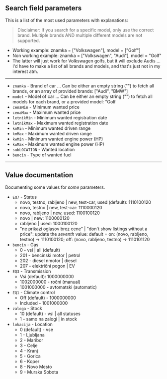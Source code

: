 ## Search field parameters 

This is a list of the most used parameters with explanations:

> Disclaimer: If you search for a specific model, only use the correct brand. Multiple brands AND multiple different models are not supported.

- Working example: znamka = \["Volkswagen"], model = \["Golf"]
- Non working example: znamka = \["Volkswagen", "Audi"], model = "Golf"
- The latter will just work for Volkswagen golfs, but it will exclude Audis ... I'd have to make a list of all brands and models, and that's just not in my interest atm.

---

- `znamka` - Brand of car ... Can be either an empty string ("") to fetch all brands, or an array of provided brands: ["Audi", "BMW"]
- `model` - Model of car ... Can be either an empty string ("") to fetch all models for each brand, or a provided model: "Golf
- `cenaMin` - Minimum wanted price
- `cenaMax` - Maximum wanted price
- `letnikMin` - Minimum wanted registration date
- `letnikMax` - Maximum wanted registration date
- `kmMin` - Minimum wanted driven range
- `kmMax` - Maximum wanted driven range
- `kwMin` - Minimum wanted engine power (HP)
- `kwMax` - Maximum wanted engine power (HP)
- `subLOCATION` - Wanted location
- `bencin` - Type of wanted fuel

---

## Value documentation

Documenting some values for *some* parameters.

- `EQ7` - Status
  - novo, testno, rabljeno | new, test-car, used (default): 1110100120
  - novo, testno | new, test-car: 1110000120
  - novo, rabljeno | new, used: 1100100120
  - novo | new: 1100000120
  - rabljeno | used: 1000100120
  - "ne prikazi oglasov brez cene" | "don't show listings without a price": update the *seventh* value: default = on: (novo, rabljeno, testno) -> 1110100120; off: (novo, rabljeno, testno) -> 1110101120
- `bencin` - Gas
  - 0 - vsi | all (default)
  - 201 - bencinski motor | petrol
  - 202 - diesel nmotor | diesel
  - 207 - električni pogon | EV
- `EQ3` - Transmission
  - Vsi (default): 1000000000
  - 1002000000 - ročni (manual)
  - 1001000000 - avtomatski (automatic)
- `EQ1` - Climate control
  - Off (default) - 1000000000
  - Included - 1001000000
- `zaloga` - Stock
  - 10 (default) - vsi | all statuses
  - 1 - samo na zalogi | in stock
- `lokacija` - Location
  - 0 (default) - vse
  - 1 - Ljubljana
  - 2 - Maribor
  - 3 - Celje
  - 4 - Kranj
  - 5 - Gorica
  - 6 - Koper
  - 8 - Novo Mesto
  - 9 - Murska Sobota
